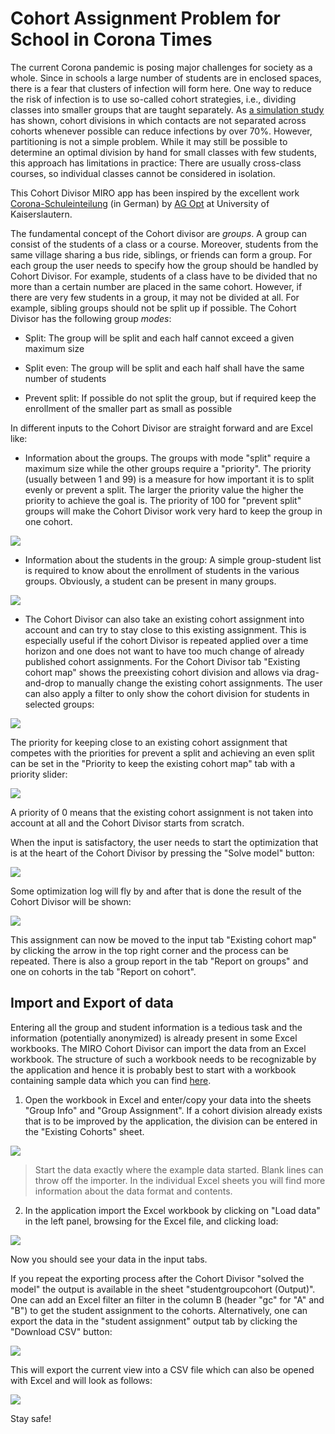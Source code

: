 # Cohort Assignment Problem for School in Corona Times

The current Corona pandemic is posing major challenges for society as a whole. Since in schools a large number of students are in enclosed spaces, there is a fear that clusters of infection will form here. One way to reduce the risk of infection is to use so-called cohort strategies, i.e., dividing classes into smaller groups that are taught separately. As [a simulation study](https://www.medrxiv.org/content/10.1101/2020.11.30.20241166v1) has shown, cohort divisions in which contacts are not separated across cohorts whenever possible can reduce infections by over 70%. However, partitioning is not a simple problem. While it may still be possible to determine an optimal division by hand for small classes with few students, this approach has limitations in practice: There are usually cross-class courses, so individual classes cannot be considered in isolation.

This Cohort Divisor MIRO app has been inspired by the excellent work [Corona-Schuleinteilung](https://www.mathematik.uni-kl.de/opt/corona-schuleinteilung/) (in German) by [AG Opt](https://www.mathematik.uni-kl.de/opt/) at University of Kaiserslautern.

The fundamental concept of the Cohort divisor are *groups*. A group can consist of the students of a class or a course. Moreover, students from the same village sharing a bus ride, siblings, or friends can form a group. For each group the user needs to specify how the group should be handled by Cohort Divisor. For example, students of a class have to be divided that no more than a certain number are placed in the same cohort. However, if there are very few students in a group, it may not be divided at all. For example, sibling groups should not be split up if possible. The Cohort Divisor has the following group *modes*:

-   Split: The group will be split and each half cannot exceed a given maximum size

-   Split even: The group will be split and each half shall have the same number of students

-   Prevent split: If possible do not split the group, but if required keep the enrollment of the smaller part as small as possible

In different inputs to the Cohort Divisor are straight forward and are Excel like:

-   Information about the groups. The groups with mode "split" require a maximum size while the other groups require a "priority". The priority (usually between 1 and 99) is a measure for how important it is to split evenly or prevent a split. The larger the priority value the higher the priority to achieve the goal is. The priority of 100 for "prevent split" groups will make the Cohort Divisor work very hard to keep the group in one cohort.

![](static_cohortdivisor/image1.png)

-   Information about the students in the group: A simple group-student list is required to know about the enrollment of students in the various groups. Obviously, a student can be present in many groups.

![](static_cohortdivisor/image2.png)

-   The Cohort Divisor can also take an existing cohort assignment into account and can try to stay close to this existing assignment. This is especially useful if the cohort Divisor is repeated applied over a time horizon and one does not want to have too much change of already published cohort assignments. For the Cohort Divisor tab "Existing cohort map" shows the preexisting cohort division and allows via drag-and-drop to manually change the existing cohort assignments. The user can also apply a filter to only show the cohort division for students in selected groups:

![](static_cohortdivisor/image3.png)

The priority for keeping close to an existing cohort assignment that competes with the priorities for prevent a split and achieving an even split can be set in the "Priority to keep the existing cohort map" tab with a priority slider:

![](static_cohortdivisor/image4.png)

A priority of 0 means that the existing cohort assignment is not taken into account at all and the Cohort Divisor starts from scratch.

When the input is satisfactory, the user needs to start the optimization that is at the heart of the Cohort Divisor by pressing the "Solve model" button:

![](static_cohortdivisor/image5.png)

Some optimization log will fly by and after that is done the result of the Cohort Divisor will be shown:

![](static_cohortdivisor/image6.png)

This assignment can now be moved to the input tab "Existing cohort map" by clicking the arrow in the top right corner and the process can be repeated. There is also a group report in the tab "Report on groups" and one on cohorts in the tab "Report on cohort".

## Import and Export of data

Entering all the group and student information is a tedious task and the information (potentially anonymized) is already present in some Excel workbooks. The MIRO Cohort Divisor can import the data from an Excel workbook. The structure of such a workbook needs to be recognizable by the application and hence it is probably best to start with a workbook containing sample data which you can find [here](https://www.gams.com/blog/2021/03/a-cohort-divisor-application-for-schools/Cohort_Assignment_EN.xlsx). 

1.  Open the workbook in Excel and enter/copy your data into the sheets "Group Info" and "Group Assignment". If a cohort division already exists that is to be improved by the application, the division can be entered in the "Existing Cohorts" sheet. 

![](static_cohortdivisor/image12.png)

> Start the data exactly where the example data started. Blank lines can throw off the importer. In the individual Excel sheets you will find more information about the data format and contents.

2.  In the application import the Excel workbook by clicking on "Load data" in the left panel, browsing for the Excel file, and clicking load:

![](static_cohortdivisor/image9.png)

Now you should see your data in the input tabs.

If you repeat the exporting process after the Cohort Divisor "solved the model" the output is available in the sheet "studentgroupcohort (Output)". One can add an Excel filter an filter in the column B (header "gc" for "A" and "B") to get the student assignment to the cohorts. Alternatively, one can export the data in the "student assignment" output tab by clicking the "Download CSV" button:

![](static_cohortdivisor/image10.png)

This will export the current view into a CSV file which can also be opened with Excel and will look as follows:

![](static_cohortdivisor/image11.png)

Stay safe!
